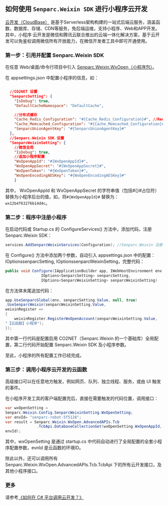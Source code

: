 ## 如何使用 `Senparc.Weixin SDK` 进行小程序云开发

[云开发（CloudBase）](https://tencentcloudbase.github.io/) 是基于Serverless架构构建的一站式后端云服务，涵盖函数、数据库、存储、CDN等服务，免后端运维，支持小程序、Web和APP开发。 其中，小程序·云开发是微信和腾讯云联合推出的云端一体化解决方案，基于云开发可以免鉴权调用微信所有开放能力，在微信开发者工具中即可开通使用。

### 第一步：引用并配置 Senparc.Weixin SDK

在任意 Web/桌面/命令行项目中引入 [Senparc.Weixin.WxOpen（小程序包）](https://www.nuget.org/packages/Senparc.Weixin.WxOpen)。

在 appsettings.json 中配置小程序的信息，如：

``` json

  //CO2NET 设置
  "SenparcSetting": {
    "IsDebug": true,
    "DefaultCacheNamespace": "DefaultCache",

    //分布式缓存
    "Cache_Redis_Configuration": "#{Cache_Redis_Configuration}#", //Redis配置
    "Cache_Memcached_Configuration": "#{Cache_Memcached_Configuration}#", //Memcached配置
    "SenparcUnionAgentKey": "#{SenparcUnionAgentKey}#"
  },
  //Senparc.Weixin SDK 设置
  "SenparcWeixinSetting": {
    //微信全局
    "IsDebug": true,
    //追加小程序配置
    "WxOpenAppId": "#{WxOpenAppId}#",
    "WxOpenAppSecret": "#{WxOpenAppSecret}#",
    "WxOpenToken": "#{WxOpenToken}#",
    "WxOpenEncodingAESKey": "#{WxOpenEncodingAESKey}#"
    }

```

其中， WxOpenAppId 和 WxOpenAppSecret 的字符串值（包括#{}#占位符）替换为小程序后台的值，如，将`#{WxOpenAppId}#` 替换为：`wx12b4f63276b14d4c`。

### 第二步：程序中注册小程序

在启动代码或 Startup.cs 的 ConfigureServices() 方法中，添加代码，注册 Senparc.Weixin SDK：

``` C#
services.AddSenparcWeixinServices(Configuration); //Senparc.Weixin 注册
```

在 Configure() 方法中添加两个参数，自动引入 appsettings.json 中的配置：IOptionssenparcSetting, IOptionssenparcWeixinSetting，完整代码：

``` C#
public void Configure(IApplicationBuilder app, IWebHostEnvironment env,
                IOptions<SenparcSetting> senparcSetting, 
                IOptions<SenparcWeixinSetting> senparcWeixinSetting)
```

在方法体末尾追加代码：
``` C#
app.UseSenparcGlobal(env, senparcSetting.Value, null, true)
.UseSenparcWeixin(senparcWeixinSetting.Value,
weixinRegister =>
{
    weixinRegister.RegisterWxOpenAccount(senparcWeixinSetting.Value,
"【云函数】小程序");
});
```

其中第一行代码是配置启用 CO2NET（Senparc.Weixin 的一个基础库）全局配置，第二行代码开始配置 Senparc.Weixin SDK 及小程序参数。

至此，小程序的所有配置工作已经完成。

### 第三步：调用小程序云开发的云函数

高级接口可以在任意地方触发，例如网页、队列、独立线程、服务，或由 UI 触发的事件。

在小程序开发工具的客户端配置完后，直接在需要触发的代码位置，调用接口：

``` C#
var wxOpenSetting =
Senparc.Weixin.Config.SenparcWeixinSetting.WxOpenSetting;
var envId= "senparc-robot-5f5128";
var result = Senparc.Weixin.WxOpen.AdvancedAPIs.Tcb
              .TcbApi.DatabaseCollectionGet(wxOpenSetting.WxOpenAppId,
envId);
```
其中，wxOpenSetting 是通过 startup.cs 中代码自动进行了全局配置的全套小程序配置参数，evnId 是云函数的环境ID。

除此以外，还可以调用所有 Senparc.Weixin.WxOpen.AdvancedAPIs.Tcb.TcbApi 下的所有云开发接口，及其他小程序接口。

### 更多

请参考[《如何在 C# 平台调用云开发？》](https://mp.weixin.qq.com/s/6dKkdxoyF4x3mZkBuDZjyg)